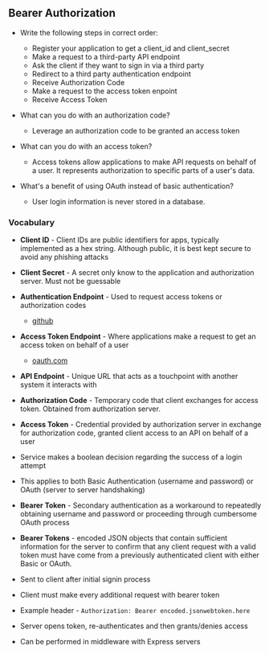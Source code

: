 ## Bearer Authorization

* Write the following steps in correct order:
  * Register your application to get a client_id and client_secret
  * Make a request to a third-party API endpoint
  * Ask the client if they want to sign in via a third party
  * Redirect to a third party authentication endpoint
  * Receive Authorization Code
  * Make a request to the access token enpoint
  * Receive Access Token
  
* What can you do with an authorization code?
  * Leverage an authorization code to be granted an access token

* What can you do with an access token?
  * Access tokens allow applications to make API requests on behalf of a user. It represents authorization to specific parts of a user's data.

* What's a benefit of using OAuth instead of basic authentication?
  * User login information is never stored in a database. 

### Vocabulary

* **Client ID** - Client IDs are public identifiers for apps, typically implemented as a hex string. Although public, it is best kept secure to avoid any phishing attacks
* **Client Secret** - A secret only know to the application and authorization server. Must not be guessable
* **Authentication Endpoint** - Used to request access tokens or authorization codes
  - [github](https://identityserver.github.io/Documentation/docsv2/endpoints/authorization.html)
* **Access Token Endpoint** - Where applications make a request to get an access token on behalf of a user
  - [oauth.com](https://www.oauth.com/oauth2-servers/access-tokens/)
* **API Endpoint** - Unique URL that acts as a touchpoint with another system it interacts with
* **Authorization Code** - Temporary code that client exchanges for access token. Obtained from authorization server.
* **Access Token** -  Credential provided by authorization server in exchange for authorization code, granted client access to an API on behalf of a user

* Service makes a boolean decision regarding the success of a login attempt
* This applies to both Basic Authentication (username and password) or OAuth (server to server handshaking)
* **Bearer Token** - Secondary authentication as a workaround to repeatedly obtaining username and password or proceeding through cumbersome OAuth process
* **Bearer Tokens** - encoded JSON objects that contain sufficient information for the server to confirm that any client request with a valid token must have come from a previously authenticated client with either Basic or OAuth. 
* Sent to client after initial signin process
* Client must make every additional request with bearer token
* Example header - `Authorization: Bearer encoded.jsonwebtoken.here`
* Server opens token, re-authenticates and then grants/denies access
* Can be performed in middleware with Express servers
